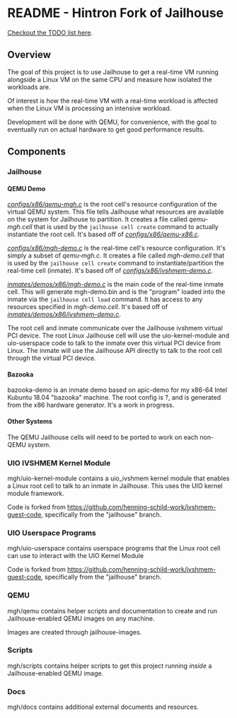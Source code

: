 README - Hintron Fork of Jailhouse
====================================

[Checkout the TODO list here](TODO.md).

## Overview

The goal of this project is to use Jailhouse to get a real-time VM running
alongside a Linux VM on the same CPU and measure how isolated the workloads are.

Of interest is how the real-time VM with a real-time workload is affected when
the Linux VM is processing an intensive workload.

Development will be done with QEMU, for convenience, with the goal to eventually
run on actual hardware to get good performance results.

## Components

### Jailhouse

#### QEMU Demo

[_configs/x86/qemu-mgh.c_](../configs/x86/qemu-mgh.c) is the root cell's resource
configuration of the virtual QEMU system. This file tells Jailhouse what
resources are available on the system for Jailhouse to partition. It creates a
file called _qemu-mgh.cell_ that is used by the `jailhouse cell create` command
to actually instantiate the root cell. It's based off of
[_configs/x86/qemu-x86.c_](../configs/x86/qemu-x86.c).

[_configs/x86/mgh-demo.c_](../configs/x86/mgh-demo.c) is the real-time cell's
resource configuration. It's simply a subset of _qemu-mgh.c_. It creates a file
called _mgh-demo.cell_ that is used by the `jailhouse cell create` command to
instantiate/partition the real-time cell (inmate). It's based off of
[_configs/x86/ivshmem-demo.c_](../configs/x86/ivshmem-demo.c).

[_inmates/demos/x86/mgh-demo.c_](../inmates/demos/x86/mgh-demo.c) is the main code
of the real-time inmate cell. This will generate mgh-demo.bin and is the
"program" loaded into the inmate via the `jailhouse cell load` command.
It has access to any resources specified in _mgh-demo.cell_. It's based off of
[_inmates/demos/x86/ivshmem-demo.c_](../inmates/demos/x86/ivshmem-demo.c).

The root cell and inmate communicate over the Jailhouse ivshmem virtual PCI
device. The root Linux Jailhouse cell will use the uio-kernel-module and
uio-userspace code to talk to the inmate over this virtual PCI device from
Linux. The inmate will use the Jailhouse API directly to talk to the root cell
through the virtual PCI device.

#### Bazooka

bazooka-demo is an inmate demo based on apic-demo for my x86-64 Intel Kubuntu
18.04 "bazooka" machine. The root config is ?, and is generated from the x86
hardware generator. It's a work in progress.

#### Other Systems
The QEMU Jailhouse cells will need to be ported to work on each non-QEMU system.


### UIO IVSHMEM Kernel Module

mgh/uio-kernel-module contains a uio_ivshmem kernel module that
enables a Linux root cell to talk to an inmate in Jailhouse. This uses the UIO
kernel module framework.

Code is forked from https://github.com/henning-schild-work/ivshmem-guest-code,
specifically from the "jailhouse" branch.


### UIO Userspace Programs

mgh/uio-userspace contains userspace programs that the Linux root cell can use
to interact with the UIO Kernel Module

Code is forked from https://github.com/henning-schild-work/ivshmem-guest-code,
specifically from the "jailhouse" branch.


### QEMU

mgh/qemu contains helper scripts and documentation to create and run
Jailhouse-enabled QEMU images on any machine.

Images are created through jailhouse-images.


### Scripts

mgh/scripts contains helper scripts to get this project running *inside* a
Jailhouse-enabled QEMU image.


### Docs

mgh/docs contains additional external documents and resources.
